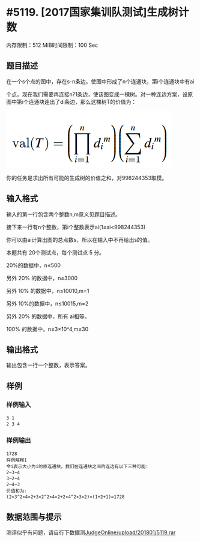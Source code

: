 # #5119. [2017国家集训队测试]生成树计数

内存限制：512 MiB时间限制：100 Sec

## 题目描述

在一个s个点的图中，存在s-n条边，使图中形成了n个连通块，第i个连通块中有ai

个点。现在我们需要再连接n?1条边，使该图变成一棵树。对一种连边方案，设原图中第i个连通块连出了di条边，那么这棵树T的价值为：

 ![](upload/201712/11111.png)

你的任务是求出所有可能的生成树的价值之和，对998244353取模。

## 输入格式

输入的第一行包含两个整数n,m意义见题目描述。

接下来一行有n个整数，第i个整数表示ai(1&le;ai<998244353)

你可以由ai计算出图的总点数s，所以在输入中不再给出s的值。

本题共有 20个测试点，每个测试点 5 分。

20%的数据中，n&le;500

另外 20% 的数据中，n&le;3000

另外 10% 的数据中，n&le;10010,m=1

另外 10%的数据中，n&le;10015,m=2

另外 20% 的数据中，所有 ai相等。

100% 的数据中，n&le;3&times;10^4,m&le;30

## 输出格式

输出包含一行一个整数，表示答案。

## 样例

### 样例输入

    
    3 1
    2 3 4
    

### 样例输出

    
    1728
    样例解释1
    令i表示大小为i的原连通块，我们在连通块之间的连边有以下三种可能:
    2−3−4
    3−2−4
    2−4−3
    价值和为:
    (2×3^2×4×2+3×2^2×4×2+2×4^2×3×2)×(1+2+1)=1728
    

## 数据范围与提示

 测评似乎有问题，请自行下数据测[JudgeOnline/upload/201801/5119.rar](upload/201801/5119.rar)
